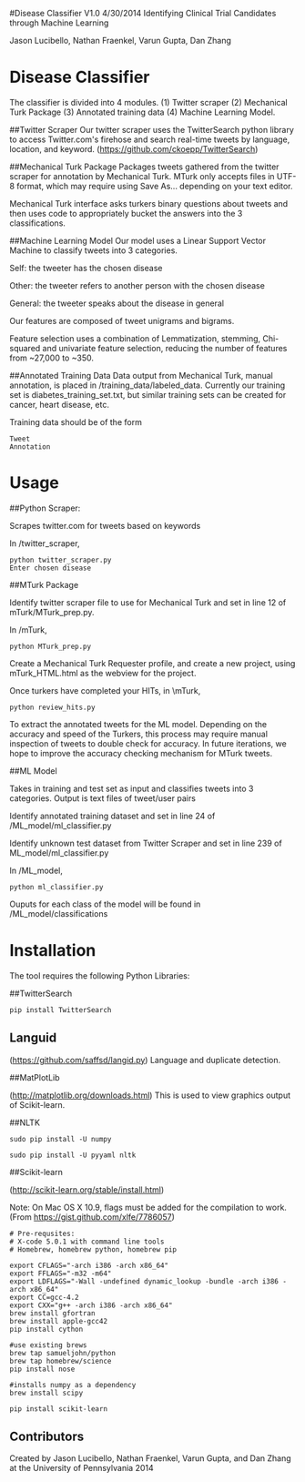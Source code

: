 #Disease Classifier V1.0 4/30/2014
Identifying Clinical Trial Candidates through Machine Learning

Jason Lucibello, Nathan Fraenkel, Varun Gupta, Dan Zhang


# Disease Classifier
The classifier is divided into 4 modules.
(1) Twitter scraper
(2) Mechanical Turk Package
(3) Annotated training data
(4) Machine Learning Model.

##Twitter Scraper
Our twitter scraper uses the TwitterSearch python library to access Twitter.com's firehose and search real-time tweets by language, location, and keyword. (https://github.com/ckoepp/TwitterSearch)

##Mechanical Turk Package
Packages tweets gathered from the twitter scraper for annotation by Mechanical Turk. MTurk only accepts files in UTF-8 format, which may require using Save As... depending on your text editor.

Mechanical Turk interface asks turkers binary questions about tweets and then uses code to appropriately bucket the answers into the 3 classifications.

##Machine Learning Model
Our model uses a Linear Support Vector Machine to classify tweets into 3 categories.


Self: the tweeter has the chosen disease

Other: the tweeter refers to another person with the chosen disease

General: the tweeter speaks about the disease in general



Our features are composed of tweet unigrams and bigrams.

Feature selection uses a combination of Lemmatization, stemming, Chi-squared and univariate feature selection, reducing the number of features from ~27,000 to ~350.

##Annotated Training Data
Data output from Mechanical Turk, manual annotation, is placed in /training_data/labeled_data. Currently our training set is diabetes_training_set.txt, but similar training sets can be created for cancer, heart disease, etc.

Training data should be of the form

	Tweet
	Annotation

# Usage
##Python Scraper: 

Scrapes twitter.com for tweets based on keywords

In /twitter_scraper, 

 	python twitter_scraper.py
	Enter chosen disease

##MTurk Package

Identify twitter scraper file to use for Mechanical Turk and set in line 12 of mTurk/MTurk_prep.py.

In /mTurk,

	python MTurk_prep.py

Create a Mechanical Turk Requester profile, and create a new project, using mTurk_HTML.html as the webview for the project.

Once turkers have completed your HITs, in \mTurk,

	python review_hits.py

To extract the annotated tweets for the ML model. Depending on the accuracy and speed of the Turkers, this process may require manual inspection of tweets to double check for accuracy. In future iterations, we hope to improve the accuracy checking mechanism for MTurk tweets.

##ML Model

Takes in training and test set as input and classifies tweets into 3 categories. Output is text files of tweet/user pairs

Identify annotated training dataset and set in line 24 of /ML_model/ml_classifier.py

Identify unknown test dataset from Twitter Scraper and set in line 239 of ML_model/ml_classifier.py

In /ML_model,

	python ml_classifier.py

Ouputs for each class of the model will be found in /ML_model/classifications

# Installation
The tool requires the following Python Libraries:

##TwitterSearch

	pip install TwitterSearch

## Languid

(https://github.com/saffsd/langid.py) Language and duplicate detection.

##MatPlotLib

(http://matplotlib.org/downloads.html) This is used to view graphics output of Scikit-learn.

##NLTK

	sudo pip install -U numpy
	
	sudo pip install -U pyyaml nltk

##Scikit-learn

(http://scikit-learn.org/stable/install.html)

Note: On Mac OS X 10.9, flags must be added for the compilation to work.
(From https://gist.github.com/xlfe/7786057)
	
	# Pre-requsites:
	# X-code 5.0.1 with command line tools
	# Homebrew, homebrew python, homebrew pip
	 
	export CFLAGS="-arch i386 -arch x86_64"
	export FFLAGS="-m32 -m64"
	export LDFLAGS="-Wall -undefined dynamic_lookup -bundle -arch i386 -arch x86_64"
	export CC=gcc-4.2
	export CXX="g++ -arch i386 -arch x86_64"
	brew install gfortran
	brew install apple-gcc42
	pip install cython
	 
	#use existing brews
	brew tap samueljohn/python
	brew tap homebrew/science
	pip install nose
	 
	#installs numpy as a dependency
	brew install scipy
	 
	pip install scikit-learn

## Contributors
Created by Jason Lucibello, Nathan Fraenkel, Varun Gupta, and Dan Zhang at the University of Pennsylvania 2014
